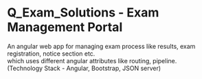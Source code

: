 # Q_Exam_Solutions - Exam Management Portal

An angular web app for managing exam process like results, exam registration, notice section etc.<br>
which uses different angular attributes like routing, pipeline.<br>
(Technology Stack - Angular, Bootstrap, JSON server)
